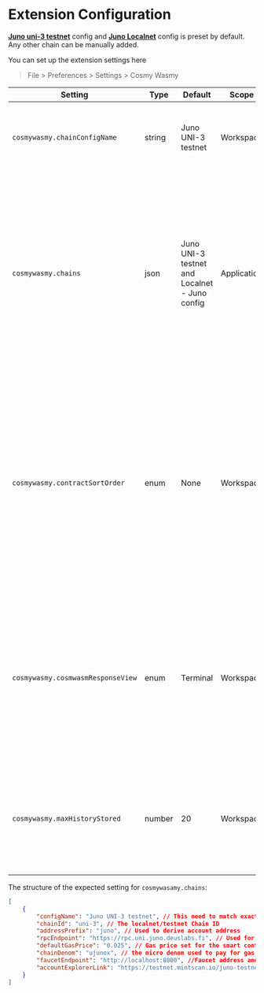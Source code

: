 
# Extension Configuration

**[Juno uni-3 testnet](https://testnet.ping.pub/juno)** config and **[Juno Localnet](https://github.com/CosmosContracts/juno/pkgs/container/juno)** config is preset by default. Any other chain can be manually added.

You can set up the extension settings here 
> File > Preferences > Settings > Cosmy Wasmy



| Setting | Type | Default  | Scope | Details |
| --------|------|----------|-------|---------|
| `cosmywasmy.chainConfigName` | string | Juno UNI-3 testnet | Workspace | This setting is used to select which of the given Chain configs is to be used in this workspace |
| `cosmywasmy.chains`  | json   | Juno UNI-3 testnet and Localnet - Juno config | Application | This setting stores an array of JSON objects which contains the Chain config details. <br /> This setting can be expanded to include any localnet or testnet chains (_mainnet not recommended_). <br/> The structure of the expected setting is elaborated below this table  |
| `cosmywasmy.contractSortOrder` | enum   | None | Workspace | This setting controls the sorting order of the Smart Contracts in the Contract view <br /> * Alphabetical - Sort the Smart Contracts alphabetically by their label<br /> * CodeId - Sort the Smart Contracts by the Code ID<br /> * None - No explicit sorting - Maintains the order the contracts were imported in |
| `cosmywasmy.cosmwasmResponseView` | enum   | Terminal | Workspace | This setting controls where the smart contract interactions should be displayed <br /> * NewFile - Open a new dummy doc with response <br /> * Terminal -  A seperate output channel by Cosmy Wasmy in the Output view |
| `cosmywasmy.maxHistoryStored` | number | 20 | Workspace | Controls the latest number of queries and txs kept in history for easy re-execution. If set to `0` the feature is disabled and nothing is stored |


The structure of the expected setting for `cosmywasamy.chains`:
```json
[
    {
        "configName": "Juno UNI-3 testnet", // This need to match exactly the `cosmywasmy.chainConfigName` when the chain config needs to be selected
        "chainId": "uni-3", // The localnet/testnet Chain ID
        "addressPrefix": "juno", // Used to derive account address
        "rpcEndpoint": "https://rpc.uni.juno.deuslabs.fi", // Used for query and tx exec of smart contracts
        "defaultGasPrice": "0.025", // Gas price set for the smart contract tx execution
        "chainDenom": "ujunox", // the micro denom used to pay for gas and to track account balance
        "faucetEndpoint": "http://localhost:8000", //Faucet address and port to request funds
        "accountExplorerLink": "https://testnet.mintscan.io/juno-testnet/account/${accountAddress}" //Block explorer url which includes '${accountAddress}' text to generate account url
    }
]
```
